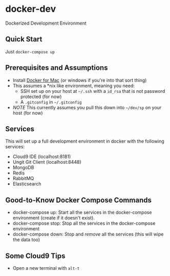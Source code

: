 # docker-dev
Dockerized Development Environment

Quick Start
-----------
Just `docker-compose up`

Prerequisites and Assumptions
-----------------------------
- Install [Docker for Mac](https://www.docker.com/products/docker#/mac) (or windows if you're into that sort thing)
- This assumes a *nix like environment, meaning you need:
    - SSH set up on your host at `~/.ssh` with a `id_rsa` that is not password protected (for now)
    - A `.gitconfig` in `~/.gitconfig`
- *NOTE* This currently assumes you pull this down into `~/dev/sp` on your host (for now)

Services
--------
This will set up a full development environment in docker with the following services:

- Cloud9 IDE (localhost:8181)
- Ungit Git Client (localhost:8448)
- MongoDB
- Redis
- RabbitMQ
- Elasticsearch

Good-to-Know Docker Compose Commands
------------------------------------
- docker-compose up: Start all the services in the docker-compose environment (create if it doesn't exist).
- docker-compose stop: Stop all the services in the docker-compose environment
- docker-compose down: Stop and *remove* all the services (this will wipe the data too)

Some Cloud9 Tips
----------------
- Open a new terminal with `alt-t`